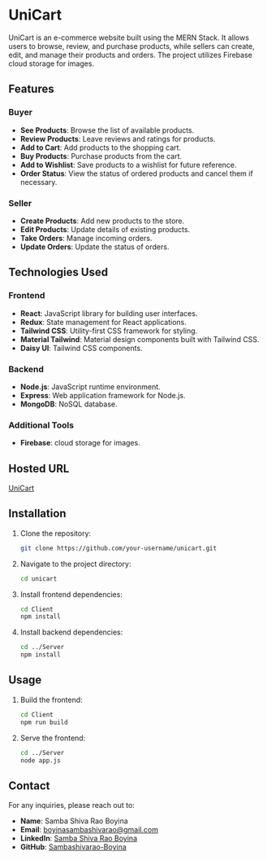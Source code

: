 # UniCart

UniCart is an e-commerce website built using the MERN Stack. It allows users to browse, review, and purchase products, while sellers can create, edit, and manage their products and orders. The project utilizes Firebase  cloud storage for images.

## Features

### Buyer
- **See Products**: Browse the list of available products.
- **Review Products**: Leave reviews and ratings for products.
- **Add to Cart**: Add products to the shopping cart.
- **Buy Products**: Purchase products from the cart.
- **Add to Wishlist**: Save products to a wishlist for future reference.
- **Order Status**: View the status of ordered products and cancel them if necessary.

### Seller
- **Create Products**: Add new products to the store.
- **Edit Products**: Update details of existing products.
- **Take Orders**: Manage incoming orders.
- **Update Orders**: Update the status of orders.

## Technologies Used

### Frontend
- **React**: JavaScript library for building user interfaces.
- **Redux**: State management for React applications.
- **Tailwind CSS**: Utility-first CSS framework for styling.
- **Material Tailwind**: Material design components built with Tailwind CSS.
- **Daisy UI**: Tailwind CSS components.

### Backend
- **Node.js**: JavaScript runtime environment.
- **Express**: Web application framework for Node.js.
- **MongoDB**: NoSQL database.

### Additional Tools
- **Firebase**: cloud storage for images.

## Hosted URL
[UniCart](https://unicart-q0ek.onrender.com/)

## Installation

1. Clone the repository:
    ```bash
    git clone https://github.com/your-username/unicart.git
    ```

2. Navigate to the project directory:
    ```bash
    cd unicart
    ```

3. Install frontend dependencies:
    ```bash
    cd Client
    npm install
    ```

4. Install backend dependencies:
    ```bash
    cd ../Server
    npm install
    ```

## Usage


1. Build the frontend:
    ```bash
    cd Client
    npm run build
    ```

2. Serve the frontend:
    ```bash
    cd ../Server
    node app.js
    ```



## Contact

For any inquiries, please reach out to:
- **Name**: Samba Shiva Rao Boyina
- **Email**: boyinasambashivarao@gmail.com
- **LinkedIn**: [Samba Shiva Rao Boyina](http://www.linkedin.com/in/sambashivarao-boyina)
- **GitHub**: [Sambashivarao-Boyina](https://github.com/Sambashivarao-Boyina)
